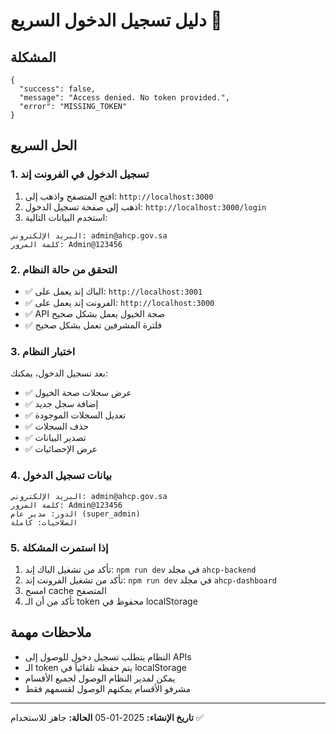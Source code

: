 # دليل تسجيل الدخول السريع 🔐

## المشكلة
```
{
  "success": false,
  "message": "Access denied. No token provided.",
  "error": "MISSING_TOKEN"
}
```

## الحل السريع

### 1. تسجيل الدخول في الفرونت إند
1. افتح المتصفح واذهب إلى: `http://localhost:3000`
2. اذهب إلى صفحة تسجيل الدخول: `http://localhost:3000/login`
3. استخدم البيانات التالية:

```
البريد الإلكتروني: admin@ahcp.gov.sa
كلمة المرور: Admin@123456
```

### 2. التحقق من حالة النظام
- ✅ الباك إند يعمل على: `http://localhost:3001`
- ✅ الفرونت إند يعمل على: `http://localhost:3000`
- ✅ API صحة الخيول يعمل بشكل صحيح
- ✅ فلترة المشرفين تعمل بشكل صحيح

### 3. اختبار النظام
بعد تسجيل الدخول، يمكنك:
- ✅ عرض سجلات صحة الخيول
- ✅ إضافة سجل جديد
- ✅ تعديل السجلات الموجودة
- ✅ حذف السجلات
- ✅ تصدير البيانات
- ✅ عرض الإحصائيات

### 4. بيانات تسجيل الدخول
```
البريد الإلكتروني: admin@ahcp.gov.sa
كلمة المرور: Admin@123456
الدور: مدير عام (super_admin)
الصلاحيات: كاملة
```

### 5. إذا استمرت المشكلة
1. تأكد من تشغيل الباك إند: `npm run dev` في مجلد `ahcp-backend`
2. تأكد من تشغيل الفرونت إند: `npm run dev` في مجلد `ahcp-dashboard`
3. امسح cache المتصفح
4. تأكد من أن الـ token محفوظ في localStorage

## ملاحظات مهمة
- النظام يتطلب تسجيل دخول للوصول إلى APIs
- الـ token يتم حفظه تلقائياً في localStorage
- يمكن لمدير النظام الوصول لجميع الأقسام
- مشرفو الأقسام يمكنهم الوصول لقسمهم فقط

---
**تاريخ الإنشاء:** 2025-01-05
**الحالة:** جاهز للاستخدام ✅
